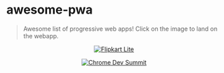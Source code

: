 # awesome-pwa
> Awesome list of progressive web apps!
> Click on the image to land on the webapp.

<p align="center">
  <a href="http://www.flipkart.com/">
    <img alt="Flipkart Lite" src="https://cloud.githubusercontent.com/assets/679907/11830028/4de8f6d0-a3c7-11e5-92e9-f0a4a7a7a449.gif"/>
  </a>
</p>

<p align="center">
  <a href="https://developers.google.com/">
    <img alt="Chrome Dev Summit" src="https://developers.google.com/web/updates/images/2015-03-03/add-to-home-screen.gif"/>
  </a>
</p>


